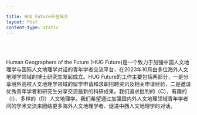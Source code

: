 ```yaml
---

title: ​HUG Future平台简介​
layout: Post
content-type: static
---
```


<br>
<br>

​​Human Geographers of the Future (HUG Future)是一个致力于加强中国人文地理学与国际人文地理学对话的青年学者交流平台，在2023年10月由多位海外人文地理学领域的博士研究生发起成立。HUG Future的工作主要包括两部分，一是分享境外高校人文地理学领域的留学申请和求职招聘资讯及相关申请经验，二是邀请优秀青年学者和研究生分享交流最新的科研成果。我们追求​​批判的（C）、有趣的（I）、多样的（D）​​人文地理学。我们希望通过加强国内外人文地理领域青年学者间的学术交流来团结更多海外人文地理学者、促进中西人文地理学的对话。​ 
